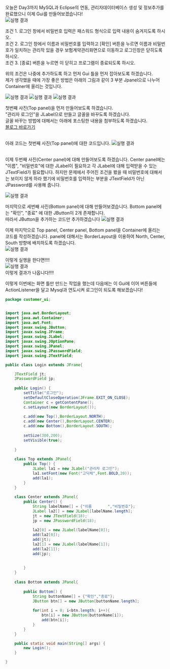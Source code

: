 오늘은 Day3까지 MySQL과 Eclipse의 연동, 관리자데이터베이스 생성 및 정보추가를 완료했으니 이제 Gui를 만들어보겠습니다!<br>
![실행 결과](https://github.com/junhyeok1667/JDBC-PROJECT-insurance-/blob/main/Day4/img.png)

조건 1. 로그인 창에서 비밀번호 입력은 패스워드 형식으로 입력 내용이 숨겨지도록 하시오.<br>
조건 2. 로그인 창에서 이름과 비밀번호를 입력하고 [확인] 버튼을 누르면 이름과 비밀번호가 일치하는 관리작 있을 경우 보험계약관리화면으로 이동하고 로그인창은 닫히도록 하시오.<br>
조건 3. [종료] 버튼을 누르면 이 닫히고 프로그램이 종료되도록 하시오.<br>

위의 조건은 나중에 추가하도록 하고 먼저 Gui 틀을 먼저 잡아보도록 하겠습니다.<br>
제가 생각했을 때에 가장 좋은 방법은 아래의 그림과 같이 3 부분 Jpanel으로 나누어 Container에 올리는 것입니다.<br>

![실행 결과](https://github.com/junhyeok1667/JDBC-PROJECT-insurance-/blob/main/Day4/img_1.png)
![실행 결과](https://github.com/junhyeok1667/JDBC-PROJECT-insurance-/blob/main/Day4/img_2.png)
![실행 결과](https://github.com/junhyeok1667/JDBC-PROJECT-insurance-/blob/main/Day4/img_3.png)

첫번째 사진(Top panel)을 먼저 만들어보도록 하겠습니다.<br>
"관리자 로그인"을 JLabel으로 만들고 글꼴을 바꾸도록 하겠습니다.<br>
글꼴 바꾸는 방법에 대해서는 아래에 포스팅한 내용을 첨부하도록 하겠습니다.<br>
[블로그 바로가기](https://chillysugar-study.tistory.com/2)<br>
<br>

아래 코드는 첫번째 사진(Top panel)에 대한 코드입니다. 
![실행 결과](https://github.com/junhyeok1667/JDBC-PROJECT-insurance-/blob/main/Day4/img_4.png)

<br>
이제 두번째 사진(Center panel)에 대해 만들어보도록 하겠습니다.
Center panel에는 "이름", "비밀번호"에 대한 JLabel이 필요하고 각 JLabel에 대해 입력받을 수 있는 JTextField가 필요합니다. 하지만 문제에서 주어진 조건을 봤을 때 비밀번호에 대해서는 보이지 않게 하라 했기에 비밀번호를 입력하는 부분을 JTextField가 아닌 JPassword를 사용해 줍니다.<br>

![실행 결과](https://github.com/junhyeok1667/JDBC-PROJECT-insurance-/blob/main/Day4/img_5.png)


마지막으로 세번째 사진(Bottom panel)에 대해 만들어보겠습니다.
Bottom panel에는 "확인", "종료" 에 대한 JButton이 2개 존재합니다.<br>
따라서 JButton을 추가하는 코드만 추가하겠습니다
![실행 결과](https://github.com/junhyeok1667/JDBC-PROJECT-insurance-/blob/main/Day4/img_6.png)

이제 마지막으로 Top panel, Center panel, Bottom panel을 Container에 올리는 코드를 작성하겠습니다. panel에 대해서는 BorderLayout을 이용하여 North, Center, South 방향에 배치하도록 하겠습니다.<br>
![실행 결과](https://github.com/junhyeok1667/JDBC-PROJECT-insurance-/blob/main/Day4/img_7.png)

이렇게 실행을 한다면!!!!<br>
![실행 결과](https://github.com/junhyeok1667/JDBC-PROJECT-insurance-/blob/main/Day4/img_8.png)
<br>
이렇게 결과가 나옵니다!!!!<br>

이렇게 이번에는 화면 틀만 만드는 작업을 했는데 다음에는 이 Gui에 이어 버튼들에 ActionListener을 달고 Mysql과 연도시켜 로그인이 되도록 해보겠습니다!<br>

```java
package customer_ui;


import java.awt.BorderLayout;
import java.awt.Container;
import java.awt.Font;
import javax.swing.JButton;
import javax.swing.JFrame;
import javax.swing.JLabel;
import javax.swing.JOptionPane;
import javax.swing.JPanel;
import javax.swing.JPasswordField;
import javax.swing.JTextField;

public class Login extends JFrame{

	JTextField jt;
	JPasswordField jp;
	
	public Login() {
		setTitle("로그인");
		setDefaultCloseOperation(JFrame.EXIT_ON_CLOSE);
		Container c = getContentPane();
		c.setLayout(new BorderLayout());
		
		c.add(new Top(),BorderLayout.NORTH);
		c.add(new Center(),BorderLayout.CENTER);
		c.add(new Bottom(),BorderLayout.SOUTH);
		
		setSize(300,200);
		setVisible(true);
		
	}
	
	class Top extends JPanel{
		public Top() {
			JLabel la1 = new JLabel("관리자 로그인");
			la1.setFont(new Font("고딕체",Font.BOLD,20));
			add(la1);
		}
	}
	
	class Center extends JPanel{
		public Center() {
			String labelName[] = {"이름       ","비밀번호"};
			JLabel la2[] = new JLabel[labelName.length];
			jt = new JTextField(18);
			jp = new JPasswordField(18);
			
			la2[0] = new JLabel(labelName[0]);
			add(la2[0]);
			add(jt);
			la2[1] = new JLabel(labelName[1]);
			add(la2[1]);
			add(jp);
				
			
		}
	}
	
	class Bottom extends JPanel{
		
		public Bottom() {	
			String buttonName[] = {"확인","종료"};
			JButton btn[] = new JButton[buttonName.length];
			
			for(int i = 0; i<btn.length; i++){
				btn[i] = new JButton(buttonName[i]);
				add(btn[i]);
			}
		}
	}

	public static void main(String[] args) {
		new Login();
	}

}


 
